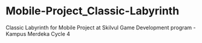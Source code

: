 # Mobile-Project_Classic-Labyrinth
Classic Labyrinth for Mobile Project at Skilvul Game Development program - Kampus Merdeka Cycle 4
